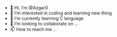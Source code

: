 - 👋 Hi, I’m @Azgar0
- 👀 I’m interested in coding and learning new thing
- 🌱 I’m currently learning C language
- 💞️ I’m looking to collaborate on ...
- 📫 How to reach me ...

<!---
Azgar0/Azgar0 is a ✨ special ✨ repository because its `README.md` (this file) appears on your GitHub profile.
You can click the Preview link to take a look at your changes.
--->
